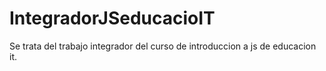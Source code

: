 # IntegradorJSeducacioIT
Se trata del trabajo integrador del curso de introduccion a js de educacion it.
